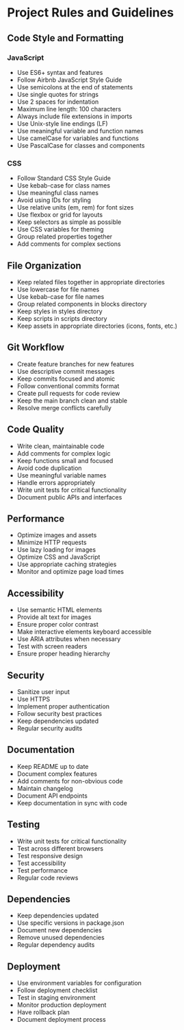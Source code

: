 # Project Rules and Guidelines

## Code Style and Formatting

### JavaScript
- Use ES6+ syntax and features
- Follow Airbnb JavaScript Style Guide
- Use semicolons at the end of statements
- Use single quotes for strings
- Use 2 spaces for indentation
- Maximum line length: 100 characters
- Always include file extensions in imports
- Use Unix-style line endings (LF)
- Use meaningful variable and function names
- Use camelCase for variables and functions
- Use PascalCase for classes and components

### CSS
- Follow Standard CSS Style Guide
- Use kebab-case for class names
- Use meaningful class names
- Avoid using IDs for styling
- Use relative units (em, rem) for font sizes
- Use flexbox or grid for layouts
- Keep selectors as simple as possible
- Use CSS variables for theming
- Group related properties together
- Add comments for complex sections

## File Organization
- Keep related files together in appropriate directories
- Use lowercase for file names
- Use kebab-case for file names
- Group related components in blocks directory
- Keep styles in styles directory
- Keep scripts in scripts directory
- Keep assets in appropriate directories (icons, fonts, etc.)

## Git Workflow
- Create feature branches for new features
- Use descriptive commit messages
- Keep commits focused and atomic
- Follow conventional commits format
- Create pull requests for code review
- Keep the main branch clean and stable
- Resolve merge conflicts carefully

## Code Quality
- Write clean, maintainable code
- Add comments for complex logic
- Keep functions small and focused
- Avoid code duplication
- Use meaningful variable names
- Handle errors appropriately
- Write unit tests for critical functionality
- Document public APIs and interfaces

## Performance
- Optimize images and assets
- Minimize HTTP requests
- Use lazy loading for images
- Optimize CSS and JavaScript
- Use appropriate caching strategies
- Monitor and optimize page load times

## Accessibility
- Use semantic HTML elements
- Provide alt text for images
- Ensure proper color contrast
- Make interactive elements keyboard accessible
- Use ARIA attributes when necessary
- Test with screen readers
- Ensure proper heading hierarchy

## Security
- Sanitize user input
- Use HTTPS
- Implement proper authentication
- Follow security best practices
- Keep dependencies updated
- Regular security audits

## Documentation
- Keep README up to date
- Document complex features
- Add comments for non-obvious code
- Maintain changelog
- Document API endpoints
- Keep documentation in sync with code

## Testing
- Write unit tests for critical functionality
- Test across different browsers
- Test responsive design
- Test accessibility
- Test performance
- Regular code reviews

## Dependencies
- Keep dependencies updated
- Use specific versions in package.json
- Document new dependencies
- Remove unused dependencies
- Regular dependency audits

## Deployment
- Use environment variables for configuration
- Follow deployment checklist
- Test in staging environment
- Monitor production deployment
- Have rollback plan
- Document deployment process 